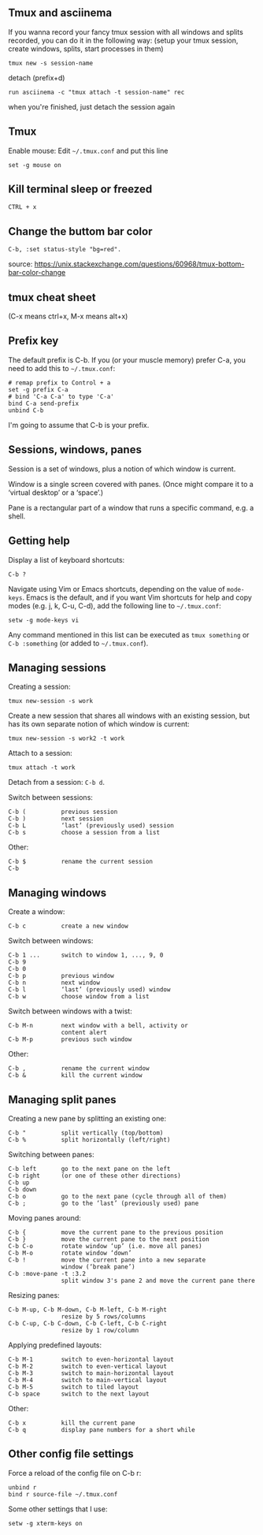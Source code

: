 ## Tmux and asciinema

If you wanna record your fancy tmux session with all windows and splits recorded, you can do it in the following way:
(setup your tmux session, create windows, splits, start processes in them)

    tmux new -s session-name
    
detach (prefix+d)

    run asciinema -c "tmux attach -t session-name" rec 

when you're finished, just detach the session again



## Tmux

Enable mouse: Edit `~/.tmux.conf` and put this line

```
set -g mouse on
```

## Kill terminal sleep or freezed

``` 
CTRL + x 
```

## Change the buttom bar color

```
C-b, :set status-style "bg=red".
```
source: https://unix.stackexchange.com/questions/60968/tmux-bottom-bar-color-change


## tmux cheat sheet

(C-x means ctrl+x, M-x means alt+x)


## Prefix key

The default prefix is C-b. If you (or your muscle memory) prefer C-a, you need to add this to `~/.tmux.conf`:

    # remap prefix to Control + a
    set -g prefix C-a
    # bind 'C-a C-a' to type 'C-a'
    bind C-a send-prefix
    unbind C-b

I'm going to assume that C-b is your prefix.


## Sessions, windows, panes

Session is a set of windows, plus a notion of which window is current.

Window is a single screen covered with panes. (Once might compare it to a ‘virtual desktop’ or a ‘space’.)

Pane is a rectangular part of a window that runs a specific command, e.g. a shell.


## Getting help

Display a list of keyboard shortcuts:

    C-b ?

Navigate using Vim or Emacs shortcuts, depending on the value of `mode-keys`. Emacs is the default, and if you want Vim shortcuts for help and copy modes (e.g. j, k, C-u, C-d), add the following line to `~/.tmux.conf`:

    setw -g mode-keys vi

Any command mentioned in this list can be executed as `tmux something` or `C-b :something` (or added to `~/.tmux.conf`).


## Managing sessions

Creating a session:

    tmux new-session -s work

Create a new session that shares all windows with an existing session, but has its own separate notion of which window is current:

    tmux new-session -s work2 -t work

Attach to a session:

    tmux attach -t work

Detach from a session: `C-b d`.

Switch between sessions:

    C-b (          previous session
    C-b )          next session
    C-b L          ‘last’ (previously used) session
    C-b s          choose a session from a list

Other:

    C-b $          rename the current session
    C-b


## Managing windows

Create a window:

    C-b c          create a new window

Switch between windows:

    C-b 1 ...      switch to window 1, ..., 9, 0
    C-b 9
    C-b 0
    C-b p          previous window
    C-b n          next window
    C-b l          ‘last’ (previously used) window
    C-b w          choose window from a list

Switch between windows with a twist:

    C-b M-n        next window with a bell, activity or
                   content alert
    C-b M-p        previous such window


Other:

    C-b ,          rename the current window
    C-b &          kill the current window


## Managing split panes

Creating a new pane by splitting an existing one:

    C-b "          split vertically (top/bottom)
    C-b %          split horizontally (left/right)

Switching between panes:

    C-b left       go to the next pane on the left
    C-b right      (or one of these other directions)
    C-b up
    C-b down
    C-b o          go to the next pane (cycle through all of them)
    C-b ;          go to the ‘last’ (previously used) pane

Moving panes around:

    C-b {          move the current pane to the previous position
    C-b }          move the current pane to the next position
    C-b C-o        rotate window ‘up’ (i.e. move all panes)
    C-b M-o        rotate window ‘down’
    C-b !          move the current pane into a new separate
                   window (‘break pane’)
    C-b :move-pane -t :3.2
                   split window 3's pane 2 and move the current pane there

Resizing panes:

    C-b M-up, C-b M-down, C-b M-left, C-b M-right
                   resize by 5 rows/columns
    C-b C-up, C-b C-down, C-b C-left, C-b C-right
                   resize by 1 row/column

Applying predefined layouts:

    C-b M-1        switch to even-horizontal layout
    C-b M-2        switch to even-vertical layout
    C-b M-3        switch to main-horizontal layout
    C-b M-4        switch to main-vertical layout
    C-b M-5        switch to tiled layout
    C-b space      switch to the next layout


Other:

    C-b x          kill the current pane
    C-b q          display pane numbers for a short while


## Other config file settings

Force a reload of the config file on C-b r:

    unbind r
    bind r source-file ~/.tmux.conf

Some other settings that I use:

    setw -g xterm-keys on

